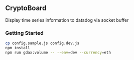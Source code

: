 ## CryptoBoard
Display time series information to datadog via socket buffer

### Getting Started
```bash
cp config.sample.js config.dev.js
npm install
npm run gdax:volume -- --env=dev --currency=eth
```
